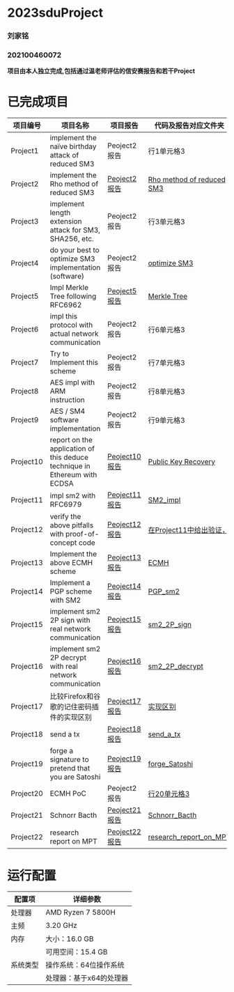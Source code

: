 # 2023sduProject
### 刘家铭
### 202100460072
**项目由本人独立完成,包括通过温老师评估的信安赛报告和若干Project**

# 已完成项目
| 项目编号     | 项目名称     | 项目报告     | 代码及报告对应文件夹   |
| ------ | ------ | ------ |------ |
| Project1 | implement the naïve birthday attack of reduced SM3 |  Peoject2报告  |行1单元格3 |
| Project2 | implement the Rho method of reduced SM3 |  [Peoject2报告](https://github.com/Ljm200301/2023sdu/blob/main/Project2/README.md) | [Rho method of reduced SM3](https://github.com/Ljm200301/2023sdu/edit/main/Project2) |
| Project3 | implement length extension attack for SM3, SHA256, etc. |  Peoject2报告 | 行3单元格3 |
| Project4 | do your best to optimize SM3 implementation (software) | Peoject2报告   |  [optimize SM3](https://github.com/Ljm200301/2023sdu/edit/main/Project4) |
| Project5 | Impl Merkle Tree following RFC6962 | [ Peoject5报告](https://github.com/Ljm200301/2023sdu/blob/main/Project5/README.md)  |   [Merkle Tree](https://github.com/Ljm200301/2023sdu/edit/main/Project5) |
| Project6 | impl this protocol with actual network communication |Peoject2报告 |   行6单元格3 |
| Project7 | Try to Implement this scheme | Peoject2报告|   行7单元格3 |
| Project8 | AES impl with ARM instruction |Peoject2报告 |   行8单元格3 |
| Project9 | AES / SM4 software implementation | Peoject2报告|   行9单元格3 |
| Project10 | report on the application of this deduce technique in Ethereum with ECDSA | [Peoject10报告](https://github.com/Ljm200301/2023sdu/blob/main/Project10/README.md)|   [Public Key Recovery](https://github.com/Ljm200301/2023sdu/edit/main/Project9) |
| Project11 | impl sm2 with RFC6979 | [Peoject11报告](https://github.com/Ljm200301/2023sdu/blob/main/Project11/README.md)|   [SM2_impl](https://github.com/Ljm200301/2023sdu/edit/main/Project11) |
| Project12 | verify the above pitfalls with proof-of-concept code |[Peoject12报告](https://github.com/Ljm200301/2023sdu/blob/main/Project12/README.md) |   [在Project11中给出验证，](https://github.com/Ljm200301/2023sdu/edit/main/Project12) |
| Project13 | Implement the above ECMH scheme |[Peoject13报告](https://github.com/Ljm200301/2023sdu/blob/main/Project13/README.md) |   [ECMH](https://github.com/Ljm200301/2023sdu/edit/main/Project13) |
| Project14 | Implement a PGP scheme with SM2 |[Peoject14报告](https://github.com/Ljm200301/2023sdu/blob/main/Project14/README.md) |   [PGP_sm2](https://github.com/Ljm200301/2023sdu/edit/main/Project14) |
| Project15 | implement sm2 2P sign with real network communication |[Peoject15报告](https://github.com/Ljm200301/2023sdu/blob/main/Project15/README.md) |   [sm2_2P_sign](https://github.com/Ljm200301/2023sdu/edit/main/Project15) |
| Project16 | implement sm2 2P decrypt with real network communication |[Peoject16报告](https://github.com/Ljm200301/2023sdu/blob/main/Project16/README.md) |   [sm2_2P_decrypt](https://github.com/Ljm200301/2023sdu/edit/main/Project16) |
| Project17| 比较Firefox和谷歌的记住密码插件的实现区别 |[Peoject17报告](https://github.com/Ljm200301/2023sdu/blob/main/Project17/README.md) |   [实现区别](https://github.com/Ljm200301/2023sdu/edit/main/Project17) |
| Project18 | send a tx  |[Peoject18报告](https://github.com/Ljm200301/2023sdu/blob/main/Project18/README.md) |   [send_a_tx](https://github.com/Ljm200301/2023sdu/edit/main/Project18) |
| Project19 | forge a signature to pretend that you are Satoshi | [Peoject19报告](https://github.com/Ljm200301/2023sdu/blob/main/Project19/README.md)|   [forge_Satoshi](https://github.com/Ljm200301/2023sdu/edit/main/Project19) |
| Project20 | ECMH PoC | Peoject2报告|   [行20单元格3](https://github.com/Ljm200301/2023sdu/blob/main/Project13/README.md) |
| Project21 | Schnorr Bacth | [Peoject21报告](https://github.com/Ljm200301/2023sdu/blob/main/Project21/README.md)|   [Schnorr_Bacth](https://github.com/Ljm200301/2023sdu/edit/main/Project21) |
| Project22 | research report on MPT | [Peoject22报告](https://github.com/Ljm200301/2023sdu/blob/main/Project22/README.md)|   [research_report_on_MPT](https://github.com/Ljm200301/2023sdu/edit/main/Project22) |
# 运行配置
| 配置项 | 详细参数                  |
| ------ | ------------------------ |
| 处理器 | AMD Ryzen 7 5800H        |
| 主频   | 3.20 GHz                 |
| 内存   | 大小：16.0 GB           |
|        | 可用空间：15.4 GB       |
| 系统类型 | 操作系统：64位操作系统 |
|         | 处理器：基于x64的处理器 |
